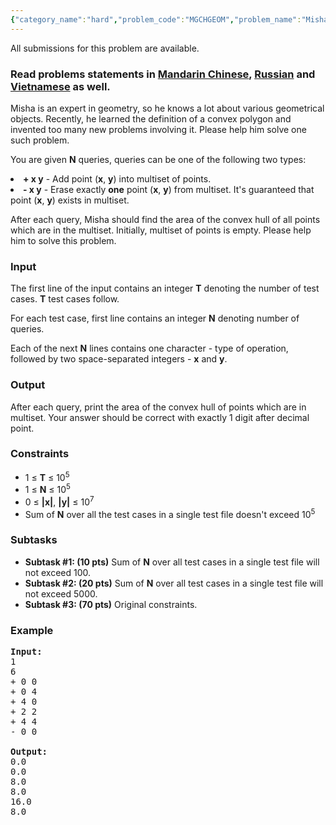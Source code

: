 ```yaml
---
{"category_name":"hard","problem_code":"MGCHGEOM","problem_name":"Misha and Geometry","languages_supported":{"0":"ADA","1":"ASM","2":"BASH","3":"BF","4":"C","5":"C99 strict","6":"CAML","7":"CLOJ","8":"CLPS","9":"CPP 4.3.2","10":"CPP 4.9.2","11":"CPP14","12":"CS2","13":"D","14":"ERL","15":"FORT","16":"FS","17":"GO","18":"HASK","19":"ICK","20":"ICON","21":"JAVA","22":"JS","23":"LISP clisp","24":"LISP sbcl","25":"LUA","26":"NEM","27":"NICE","28":"NODEJS","29":"PAS fpc","30":"PAS gpc","31":"PERL","32":"PERL6","33":"PHP","34":"PIKE","35":"PRLG","36":"PYPY","37":"PYTH","38":"PYTH 3.4","39":"RUBY","40":"SCALA","41":"SCM chicken","42":"SCM guile","43":"SCM qobi","44":"ST","45":"TCL","46":"TEXT","47":"WSPC"},"max_timelimit":3,"source_sizelimit":50000,"problem_author":"mgch","problem_tester":"iscsi","date_added":"6-05-2016","tags":{"0":"mgch"},"editorial_url":"http://discuss.codechef.com/problems/MGCHGEOM","time":{"view_start_date":1465983000,"submit_start_date":1465983000,"visible_start_date":1465983000,"end_date":1735669800},"layout":"problem"}
---
```

<span class="solution-visible-txt">All submissions for this problem are available.</span><h3> Read problems statements in <a target="_blank" href="http://www.codechef.com/download/translated/JUNE16/mandarin/MGCHGEOM.pdf">Mandarin Chinese</a>, <a target="_blank" href="http://www.codechef.com/download/translated/JUNE16/russian/MGCHGEOM.pdf">Russian</a> and <a target="_blank" href="http://www.codechef.com/download/translated/JUNE16/vietnamese/MGCHGEOM.pdf">Vietnamese</a> as well.</h3>
<p>
Misha is an expert in geometry, so he knows a lot about various geometrical objects. Recently, he learned the definition of a convex polygon and invented too many new problems involving it. Please help him solve one such problem.
</p>
<p>
You are given <b>N</b> queries, queries can be one of the following two types:</p>
<li><b>+ x y</b> - Add point (<b>x</b>, <b>y</b>) into multiset of points.
</li>
<li><b>- x y</b> - Erase exactly <b>one</b> point (<b>x</b>, <b>y</b>) from multiset. It's guaranteed that point (<b>x</b>, <b>y</b>) exists in multiset.
</li>

<p>
After each query, Misha should find the area of the convex hull of all points which are in the multiset. Initially, multiset of points is empty. Please help him to solve this problem.
</p>
<h3>Input</h3>
<p>The first line of the input contains an integer <b>T</b> denoting the number of test cases. <b>T</b> test cases follow.</p>
<p>For each test case, first line contains an integer <b>N</b> denoting number of queries.</p>
<p>Each of the next <b>N</b> lines contains one character - type of operation, followed by two space-separated integers - <b>x</b> and <b>y</b>.</p>
<h3>Output</h3>
<p>After each query, print the area of the convex hull of points which are in multiset. Your answer should be correct with exactly 1 digit after decimal point.</p>
<h3>Constraints</h3>
<ul>
<li>1 ≤ <b>T</b> ≤ 10<sup>5</sup></li>
<li>1 ≤ <b>N</b> ≤ 10<sup>5</sup></li>
<li>0 ≤ <b>|x|</b>, <b>|y|</b> ≤ 10<sup>7<sup></sup></sup></li>
<li>Sum of <b>N</b> over all the test cases in a single test file doesn't exceed 10<sup>5</sup> </li>
</ul>
<h3>Subtasks</h3>
<ul>
<li><b>Subtask #1: (10 pts)</b> Sum of <b>N</b> over all test cases in a single test file will not exceed  100.
</li>
<li><b>Subtask #2: (20 pts)</b> Sum of <b>N</b> over all test cases in a single test file will not exceed 5000.
</li>
<li><b>Subtask #3: (70 pts)</b> Original constraints.
</li>
</ul>
<h3>Example</h3>
<pre>
<b>Input:</b>
<tt>1
6
+ 0 0
+ 0 4
+ 4 0
+ 2 2
+ 4 4
- 0 0
</tt>
<b>Output:</b>
<tt>0.0
0.0
8.0
8.0
16.0
8.0</tt>
</pre>